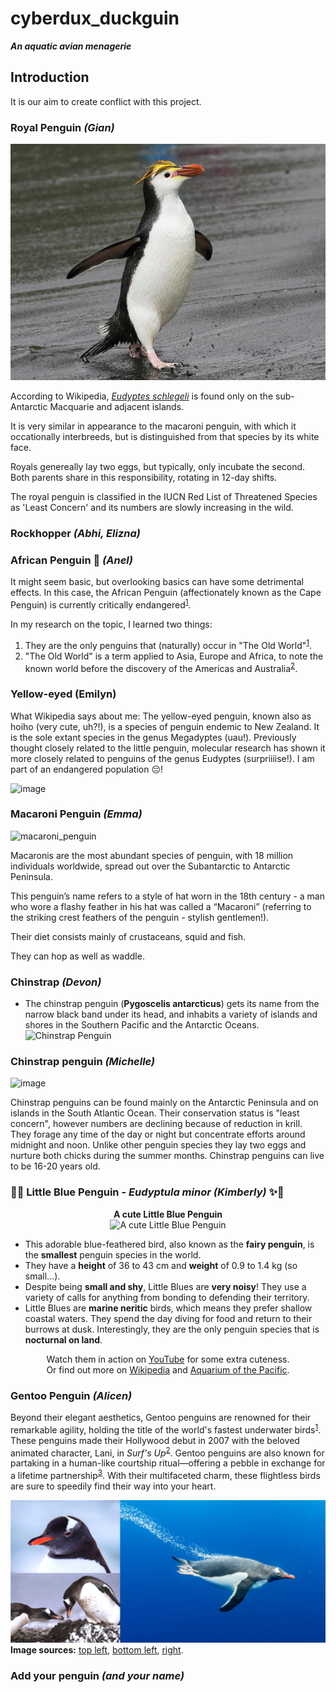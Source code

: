 <link href="stylesheet.css" rel="stylesheet"></link>

# cyberdux_duckguin

***An aquatic avian menagerie***

## Introduction

It is our aim to create conflict with this project.

### Royal Penguin *(Gian)*

![royal pegnuin](images/penguins/royal.jpg)


According to Wikipedia, [*Eudyptes schlegeli*](https://en.wikipedia.org/wiki/Royal_penguin) is found only on the sub-Antarctic Macquarie and adjacent islands.

It is very similar in appearance to the macaroni penguin, with which it occationally interbreeds, but is distinguished from that species by its white face.


Royals genereally lay two eggs, but typically, only incubate the second. Both parents share in this responsibility, rotating in 12-day shifts.

The royal penguin is classified in the IUCN Red List of Threatened Species as 'Least Concern' and its numbers are slowly increasing in the wild.

### Rockhopper *(Abhi, Elizna)*

### African Penguin 🐧 *(Anel)*

It might seem basic, but overlooking basics can have some detrimental effects. In this case, the African Penguin (affectionately known as the Cape Penguin) is currently critically endangered<sup><a href="https://en.m.wikipedia.org/wiki/African_penguin">1</a></sup>.

In my research on the topic, I learned two things:

1. They are the only penguins that (naturally) occur in "The Old World"<sup><a href="https://en.m.wikipedia.org/wiki/African_penguin">1</a></sup>.
2. "The Old World" is a term applied to Asia, Europe and Africa, to note the known world before the discovery of the Americas and Australia<sup><a href="https://en.m.wikipedia.org/wiki/Old_World">2</a></sup>.

### Yellow-eyed (Emilyn)

What Wikipedia says about me: The yellow-eyed penguin, known also as hoiho (very cute, uh?!), is a species of penguin endemic to New Zealand. It is the sole extant species in the genus Megadyptes (uau!). Previously thought closely related to the little penguin, molecular research has shown it more closely related to penguins of the genus Eudyptes (surpriiiise!). I am part of an endangered population 😔!

![image](https://github.com/user-attachments/assets/d878f80e-527d-4e5a-a54d-bf3cb6fbc08f)


### Macaroni Penguin *(Emma)*

![macaroni_penguin](https://github.com/user-attachments/assets/faf3ae95-eb56-435a-9083-a663d5153822)

Macaronis are the most abundant species of penguin, with 18 million individuals worldwide, spread out over the Subantarctic to Antarctic Peninsula.

This penguin’s name refers to a style of hat worn in the 18th century - a man who wore a flashy feather in his hat was called a “Macaroni” (referring to the striking crest feathers of the penguin - stylish gentlemen!).

Their diet consists mainly of crustaceans, squid and fish.

They can hop as well as waddle.


### Chinstrap *(Devon)*
  * The chinstrap penguin (**Pygoscelis antarcticus**) gets its name from the narrow black band under its head, and inhabits a variety of islands and shores in the Southern Pacific and the Antarctic Oceans. ![Chinstrap Penguin](https://en.wikipedia.org/wiki/Chinstrap_penguin#/media/File:South_Shetland-2016-Deception_Island%E2%80%93Chinstrap_penguin_(Pygoscelis_antarctica)_04.jpg)


### Chinstrap penguin *(Michelle)*
![image](https://github.com/user-attachments/assets/b7c06ec7-5539-442a-843a-555bc5339c0f)

Chinstrap penguins can be found mainly on the Antarctic Peninsula and on islands in the South Atlantic Ocean.
Their conservation status is "least concern", however numbers are declining because of reduction in krill.
They forage any time of the day or night but concentrate efforts around midnight and noon.
Unlike other penguin species they lay two eggs and nurture both chicks during the summer months.
Chinstrap penguins can live to be 16-20 years old.


### 🐧✨ Little Blue Penguin - *Eudyptula minor* *(Kimberly)* ✨🐧

<p align="center"><b>A cute Little Blue Penguin</b><br />
<img src="https://i.pinimg.com/736x/b4/9d/d4/b49dd472446d06d7bd3471cceb8f2b8e.jpg" alt="A cute Little Blue Penguin" /></p>

* This adorable blue-feathered bird, also known as the **fairy penguin**, is the **smallest** penguin species in the world.
* They have a **height** of 36 to 43 cm and **weight** of 0.9 to 1.4 kg (so small...).
* Despite being **small and shy**, Little Blues are **very noisy**! They use a variety of calls for anything from bonding to defending their territory. 
* Little Blues are **marine neritic** birds, which means they prefer shallow coastal waters. They spend the day diving for food and return to their burrows at dusk. Interestingly, they are the only penguin species that is **nocturnal on land**.

<div align="center">
 
Watch them in action on [YouTube](https://www.youtube.com/watch?v=aMmcFRWRJ8E) for some extra cuteness.  
Or find out more on [Wikipedia](https://en.wikipedia.org/wiki/Little_penguin) and [Aquarium of the Pacific](https://www.aquariumofpacific.org/onlinelearningcenter/species/little_blue_penguin).

</div>


### Gentoo Penguin *(Alicen)*

Beyond their elegant aesthetics, Gentoo penguins are renowned for their remarkable agility, holding the title of the world's fastest underwater birds<sup><a href="https://www.britannica.com/animal/gentoo-penguin">1</a></sup>. These penguins made their Hollywood debut in 2007 with the beloved animated character, Lani, in *Surf's Up*<sup><a href="https://surfs-up.fandom.com/wiki/Lani_Aliikai">2</a></sup>. Gentoo penguins are also known for partaking in a human-like courtship ritual—offering a pebble in exchange for a lifetime partnership<sup><a href="https://www.bbcearth.com/news/the-gift-to-win-a-penguins-heart">3</a></sup>. With their multifaceted charm, these flightless birds are sure to speedily find their way into your heart.   

![Gentoo penguin](images/penguins/Gentoo.jpg) <br>
**Image sources:** <a href="https://www.josephfiler.com/photo/antarctica-penguin-3986/">top left</a>, <a href="https://ar.inspiredpencil.com/pictures-2023/gentoo-penguins-pebble">bottom left</a>, <a href="https://www.snexplores.org/article/penguin-swimming-physics-fastest-speed">right</a>. 

### Add your penguin *(and your name)*

